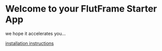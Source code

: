 # Welcome to your FlutFrame Starter App
we hope it accelerates you...

[installation instructions](https://github.com/postmeridiem/fframe/blob/main/example/installation.md)
